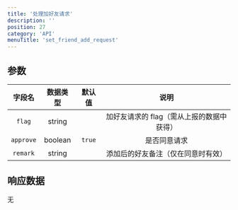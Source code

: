 ```yaml
---
title: '处理加好友请求'
description: ''
position: 27
category: 'API'
menuTitle: 'set_friend_add_request'
---
```


## 参数

| 字段名 | 数据类型 | 默认值 | 说明 |
| :---: | :---: | :---: | :---: |
| `flag` | string | | 加好友请求的 flag（需从上报的数据中获得） |
| `approve` | boolean | `true` | 是否同意请求 |
| `remark` | string | | 添加后的好友备注（仅在同意时有效） |

## 响应数据

无
